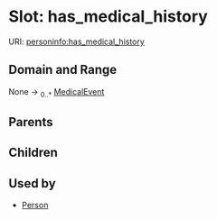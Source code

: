 
# Slot: has_medical_history




URI: [personinfo:has_medical_history](https://w3id.org/linkml/examples/personinfo/has_medical_history)


## Domain and Range

None &#8594;  <sub>0..\*</sub> [MedicalEvent](MedicalEvent.md)

## Parents


## Children


## Used by

 * [Person](Person.md)
